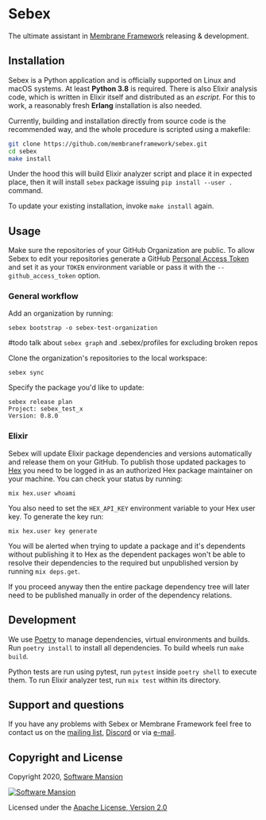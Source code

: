 # Sebex

The ultimate assistant in [Membrane Framework] releasing & development.

## Installation

Sebex is a Python application and is officially supported on Linux and macOS systems. At least **Python 3.8** is required. There is also Elixir analysis code, which is written in Elixir itself and distributed as an _escript_. For this to work, a reasonably fresh **Erlang** installation is also needed.

Currently, building and installation directly from source code is the recommended way, and the whole procedure is scripted using a makefile:

```bash
git clone https://github.com/membraneframework/sebex.git
cd sebex
make install
```

Under the hood this will build Elixir analyzer script and place it in expected place, then it will install `sebex` package issuing `pip install --user .` command.

To update your existing installation, invoke `make install` again.

## Usage

Make sure the repositories of your GitHub Organization are public. To allow Sebex to edit your repositories generate a GitHub [Personal Access Token](https://docs.github.com/en/authentication/keeping-your-account-and-data-secure/creating-a-personal-access-token) and set it as your `TOKEN` environment variable or pass it with the `--github_access_token` option.

### General workflow

Add an organization by running:
```
sebex bootstrap -o sebex-test-organization
```
#todo talk about `sebex graph` and .sebex/profiles for excluding broken repos 

Clone the organization's repositories to the local workspace:
```
sebex sync
```
Specify the package you'd like to update:
```
sebex release plan
Project: sebex_test_x
Version: 0.8.0
```

### Elixir

Sebex will update Elixir package dependencies and versions automatically and release them on your GitHub. To publish those updated packages to [Hex](https://hex.pm/) you need to be logged in as an authorized Hex package maintainer on your machine. You can check your status by running:
```
mix hex.user whoami
```

You also need to set the `HEX_API_KEY` environment variable to your Hex user key. To generate the key run:
```
mix hex.user key generate
```

You will be alerted when trying to update a package and it's dependents without publishing it to Hex as the dependent packages won't be able to resolve their dependencies to the required but unpublished version by running `mix deps.get`.

If you proceed anyway then the entire package dependency tree will later need to be published manually in order of the dependency relations.
## Development

We use [Poetry] to manage dependencies, virtual environments and builds. Run `poetry install` to install all dependencies. To build wheels run `make build`.

Python tests are run using pytest, run `pytest` inside `poetry shell` to execute them. To run Elixir analyzer test, run `mix test` within its directory.

## Support and questions

If you have any problems with Sebex or Membrane Framework feel free to contact us on the [mailing list](https://groups.google.com/forum/#!forum/membrane-framework), [Discord](https://discord.gg/nwnfVSY) or via [e-mail](mailto:info+sebex@membraneframework.org).

## Copyright and License

Copyright 2020, [Software Mansion](https://swmansion.com/?utm_source=git&utm_medium=readme&utm_campaign=membrane)

[![Software Mansion](https://logo.swmansion.com/logo?color=white&variant=desktop&width=200&tag=membrane-github)](
https://swmansion.com/?utm_source=git&utm_medium=readme&utm_campaign=membrane)

Licensed under the [Apache License, Version 2.0](LICENSE.txt)

[Membrane Framework]: https://www.membraneframework.org/
[Poetry]: https://python-poetry.org
